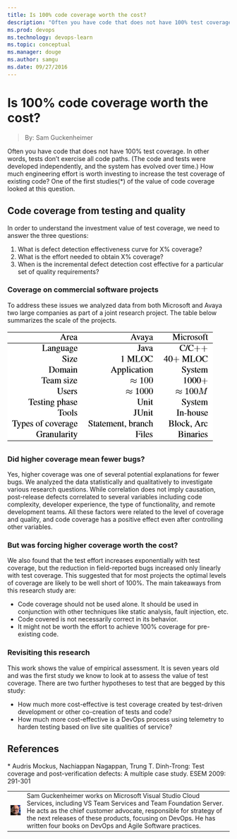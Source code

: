 ```yaml
---
title: Is 100% code coverage worth the cost?
description: "Often you have code that does not have 100% test coverage. In other words, tests don't exercise all code paths. (The code and tests were developed independently, and the system has evolved over time.) How much engineering effort is worth investing to increase"
ms.prod: devops
ms.technology: devops-learn
ms.topic: conceptual
ms.manager: douge
ms.author: samgu
ms.date: 09/27/2016
---
```


# Is 100% code coverage worth the cost?
> By: Sam Guckenheimer

Often you have code that does not have 100% test coverage. In other
words, tests don’t exercise all code paths. (The code and tests were
developed independently, and the system has evolved over time.) How much
engineering effort is worth investing to increase the test coverage of
existing code? One of the first studies(\*) of the value of code
coverage looked at this question.

## Code coverage from testing and quality

In order to understand the investment value of test coverage, we need to
answer the three questions:

1. What is defect detection effectiveness curve for X% coverage?
2. What is the effort needed to obtain X% coverage?
3. When is the incremental defect detection cost effective for a particular set of quality requirements?

### Coverage on commercial software projects

To address these issues we analyzed data from both Microsoft and Avaya
two large companies as part of a joint research project. The table below
summarizes the scale of the projects.

![Table of project sizes at Microsoft and Avaya](../_img/100-percent-survey.png)  

### Did higher coverage mean fewer bugs?

Yes, higher coverage was one of several potential explanations for fewer
bugs. We analyzed the data statistically and qualitatively to
investigate various research questions. While correlation does not imply
causation, post-release defects correlated to several variables
including code complexity, developer experience, the type of
functionality, and remote development teams. All these factors were
related to the level of coverage and quality, and code coverage has a
positive effect even after controlling other variables.

### But was forcing higher coverage worth the cost?

We also found that the test effort increases exponentially with test
coverage, but the reduction in field-reported bugs increased only
linearly with test coverage. This suggested that for most projects the
optimal levels of coverage are likely to be well short of 100%.
The main takeaways from this research study are:

- Code coverage should not be used alone. It should be used in conjunction with other techniques like static analysis, fault injection, etc.
- Code covered is not necessarily correct in its behavior.
- It might not be worth the effort to achieve 100% coverage for pre-existing code.

### Revisiting this research

This work shows the value of empirical assessment. It is seven years old
and was the first study we know to look at to assess the value of test
coverage. There are two further hypotheses to test that are begged by
this study:

- How much more cost-effective is test coverage created by test-driven development or other co-creation of tests and code?
- How much more cost-effective is a DevOps process using telemetry to harden testing based on live site qualities of service?

## References

\* Audris Mockus, Nachiappan Nagappan, Trung T. Dinh-Trong: Test
coverage and post-verification defects: A multiple case study. ESEM
2009: 291-301

|             |                           |
|-------------|---------------------------|
|![Image: Sam Guckenheimer, MSFT](../_img/samgu-avatar.jpg)|Sam Guckenheimer works on Microsoft Visual Studio Cloud Services, including VS Team Services and Team Foundation Server. He acts as the chief customer advocate, responsible for strategy of the next releases of these products, focusing on DevOps. He has written four books on DevOps and Agile Software practices. |